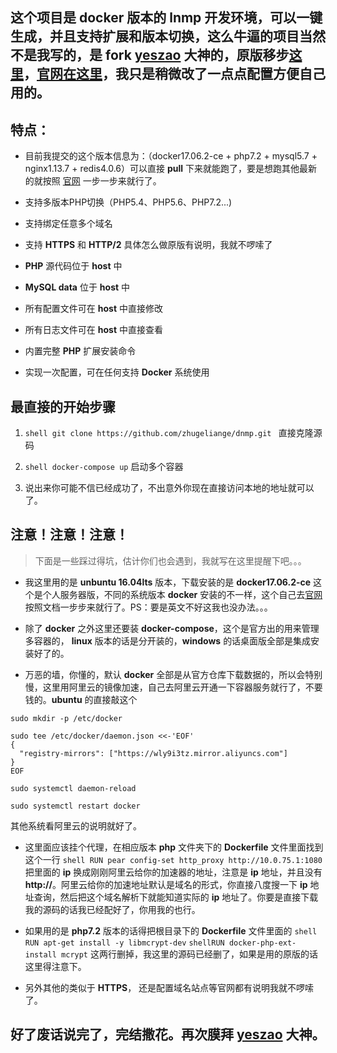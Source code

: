## 这个项目是 **docker** 版本的 **lnmp** 开发环境，可以一键生成，并且支持扩展和版本切换，这么牛逼的项目当然不是我写的，是 **fork** [yeszao](https://github.com/yeszao) 大神的，原版移步[这里](https://github.com/yeszao/dnmp)，[官网在这里](https://www.awaimai.com/2120.html)，我只是稍微改了一点点配置方便自己用的。

## **特点：**

- 目前我提交的这个版本信息为：（docker17.06.2-ce + php7.2 + mysql5.7 + nginx1.13.7 + redis4.0.6）可以直接 **pull** 下来就能跑了，要是想跑其他最新的就按照 [官网](https://www.awaimai.com/2120.html) 一步一步来就行了。

- 支持多版本PHP切换（PHP5.4、PHP5.6、PHP7.2...)

- 支持绑定任意多个域名

- 支持 **HTTPS** 和 **HTTP/2** 具体怎么做原版有说明，我就不啰嗦了

- **PHP** 源代码位于 **host** 中

- **MySQL data** 位于 **host** 中

- 所有配置文件可在 **host** 中直接修改

- 所有日志文件可在 **host** 中直接查看

- 内置完整 **PHP** 扩展安装命令

- 实现一次配置，可在任何支持 **Docker** 系统使用

## 最直接的开始步骤

1. ```shell git clone https://github.com/zhugeliange/dnmp.git ``` 直接克隆源码

2. ```shell docker-compose up``` 启动多个容器

3. 说出来你可能不信已经成功了，不出意外你现在直接访问本地的地址就可以了。

## 注意！注意！注意！

> 下面是一些踩过得坑，估计你们也会遇到，我就写在这里提醒下吧。。。

- 我这里用的是 **unbuntu 16.04lts** 版本，下载安装的是 **docker17.06.2-ce** 这个是个人服务器版，不同的系统版本 **docker** 安装的不一样，这个自己去[官网](https://www.docker.com/)按照文档一步步来就行了。PS：要是英文不好这我也没办法。。。

- 除了 **docker** 之外这里还要装 **docker-compose**，这个是官方出的用来管理多容器的， **linux** 版本的话是分开装的，**windows** 的话桌面版全部是集成安装好了的。

- 万恶的墙，你懂的，默认 **docker** 全部是从官方仓库下载数据的，所以会特别慢，这里用阿里云的镜像加速，自己去阿里云开通一下容器服务就行了，不要钱的。**ubuntu** 的直接敲这个
```shell
sudo mkdir -p /etc/docker
```
```shell
sudo tee /etc/docker/daemon.json <<-'EOF'
{
  "registry-mirrors": ["https://wly9i3tz.mirror.aliyuncs.com"]
}
EOF
```
```shell
sudo systemctl daemon-reload
```
```shell
sudo systemctl restart docker
```
其他系统看阿里云的说明就好了。

- 这里面应该挂个代理，在相应版本 **php** 文件夹下的 **Dockerfile** 文件里面找到这个一行 ```shell RUN pear config-set http_proxy http://10.0.75.1:1080``` 把里面的 **ip** 换成刚刚阿里云给你的加速器的地址，注意是 **ip** 地址，并且没有 **http://**。阿里云给你的加速地址默认是域名的形式，你直接八度搜一下 **ip** 地址查询，然后把这个域名解析下就能知道实际的 **ip** 地址了。你要是直接下载我的源码的话我已经配好了，你用我的也行。

- 如果用的是 **php7.2** 版本的话得把根目录下的 **Dockerfile** 文件里面的 
```shell RUN apt-get install -y libmcrypt-dev```
 ```shellRUN docker-php-ext-install mcrypt```
 这两行删掉，我这里的源码已经删了，如果是用的原版的话这里得注意下。

- 另外其他的类似于 **HTTPS**， 还是配置域名站点等官网都有说明我就不啰嗦了。

## 好了废话说完了，完结撒花。再次膜拜 [yeszao](https://github.com/yeszao) 大神。
